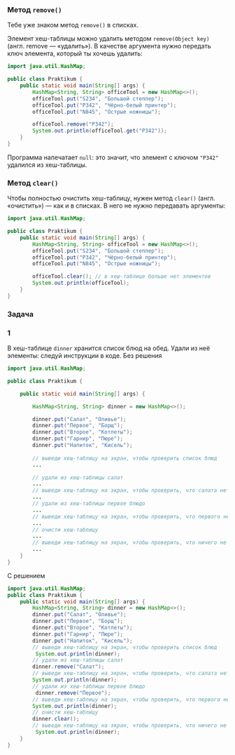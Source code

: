 ### Метод `remove()`

Тебе уже знаком метод `remove()` в списках.

Элемент хеш-таблицы можно удалить методом `remove(Object key)` (англ. remove — «удалить»). В качестве аргумента нужно передать ключ элемента, который ты хочешь удалить:

```java
import java.util.HashMap;

public class Praktikum {
    public static void main(String[] args) {
        HashMap<String, String> officeTool = new HashMap<>();
        officeTool.put("S234", "Большой степлер");
        officeTool.put("P342", "Чёрно-белый принтер");
        officeTool.put("N845", "Острые ножницы");

        officeTool.remove("P342");
        System.out.println(officeTool.get("P342"));
    }
}
```

Программа напечатает `null`: это значит, что элемент с ключом `"P342"` удалился из хеш-таблицы.

### Метод `clear()`

Чтобы полностью очистить хеш-таблицу, нужен метод `clear()` (англ. «очистить») — как и в списках. В него не нужно передавать аргументы:

```java
import java.util.HashMap;

public class Praktikum {
    public static void main(String[] args) {
        HashMap<String, String> officeTool = new HashMap<>();
        officeTool.put("S234", "Большой степлер");
        officeTool.put("P342", "Чёрно-белый принтер");
        officeTool.put("N845", "Острые ножницы");

        officeTool.clear(); // в хеш-таблице больше нет элементов
        System.out.println(officeTool); 
    }
} 
```

### Задача
### 1
В хеш-таблице `dinner` хранится список блюд на обед. Удали из неё элементы: следуй инструкции в коде.
Без решения
```Java
import java.util.HashMap;

public class Praktikum {

    public static void main(String[] args) {

        HashMap<String, String> dinner = new HashMap<>();

        dinner.put("Салат", "Оливье");
        dinner.put("Первое", "Борщ");
        dinner.put("Второе", "Котлеты");
        dinner.put("Гарнир", "Пюре");
        dinner.put("Напиток", "Кисель");
            
        // выведи хеш-таблицу на экран, чтобы проверить список блюд
        ...

        // удали из хеш-таблицы салат
        ...
        // выведи хеш-таблицу на экран, чтобы проверить, что салата нет
        ...
        // удали из хеш-таблицы первое блюдо
        ...
        // выведи хеш-таблицу на экран, чтобы проверить, что первого нет
        ...
        // очисти хеш-таблицу
        ...
        // выведи хеш-таблицу на экран, чтобы проверить, что ничего не осталось
        ...
    }
}
```

С решением
```Java
import java.util.HashMap;
public class Praktikum {
    public static void main(String[] args) {
        HashMap<String, String> dinner = new HashMap<>();
        dinner.put("Салат", "Оливье");
        dinner.put("Первое", "Борщ");
        dinner.put("Второе", "Котлеты");
        dinner.put("Гарнир", "Пюре");
        dinner.put("Напиток", "Кисель");
        // выведи хеш-таблицу на экран, чтобы проверить список блюд
         System.out.println(dinner);
        // удали из хеш-таблицы салат
        dinner.remove("Салат");
        // выведи хеш-таблицу на экран, чтобы проверить, что салата нет
        System.out.println(dinner);
        // удали из хеш-таблицы первое блюдо
         dinner.remove("Первое");
        // выведи хеш-таблицу на экран, чтобы проверить, что первого нет
        System.out.println(dinner);
        // очисти хеш-таблицу
        dinner.clear();
        // выведи хеш-таблицу на экран, чтобы проверить, что ничего не осталось
         System.out.println(dinner);
    }
}

```
